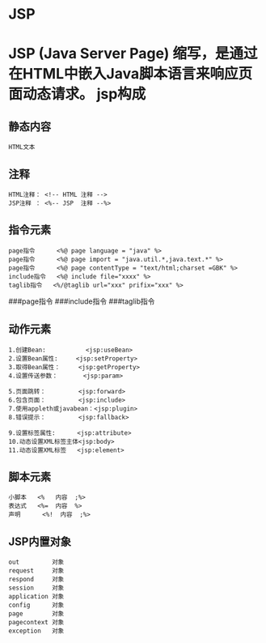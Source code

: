 JSP
======
JSP (Java Server Page) 缩写，是通过在HTML中嵌入Java脚本语言来响应页面动态请求。
jsp构成
=========
静态内容
--------
	HTML文本
注释
-------
	HTML注释： <!-- HTML 注释 -->
	JSP注释 ： <%-- JSP  注释 --%>
指令元素
-------
	page指令  	<%@ page language = "java" %>
	page指令  	<%@ page import = "java.util.*,java.text.*" %>
	page指令  	<%@ page contentType = "text/html;charset =GBK" %>
	include指令	<%@ include file="xxxx" %>
	taglib指令   <%/@taglib url="xxx" prifix="xxx" %>

###page指令
###include指令
###taglib指令

动作元素
-----------
	1.创建Bean:			<jsp:useBean>
	2.设置Bean属性:		<jsp:setProperty>
	3.取得Bean属性：		<jsp:getProperty>
	4.设置传送参数：		<jsp:param>

	5.页面跳转：			<jsp:forward>
	6.包含页面：			<jsp:include>
	7.使用appleth或javabean：<jsp:plugin>
	8.错误提示：		    <jsp:fallback>
	
	9.设置标签属性:      <jsp:attribute>
	10.动态设置XML标签主体<jsp:body>
	11.动态设置XML标签   <jsp:element>
	
脚本元素
---------
	小脚本   <%   内容  ;%>
	表达式   <%=  内容  %>
	声明		<%!  内容  ;%>
JSP内置对象
---------
	out			对象
	request 	对象
	respond 	对象
	session 	对象
	application 对象
	config		对象
	page		对象
	pagecontext	对象
	exception	对象